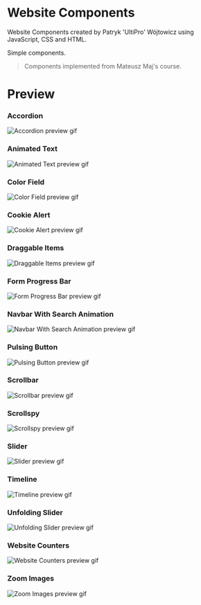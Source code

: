 # Website Components

Website Components created by Patryk 'UltiPro' Wójtowicz using JavaScript, CSS and HTML.

Simple components.

> Components implemented from Mateusz Maj's course.

# Preview

### Accordion

![Accordion preview gif](screenshots/Accordion.gif)

### Animated Text

![Animated Text preview gif](screenshots/Animated-Text.gif)

### Color Field

![Color Field preview gif](screenshots/Color-Field.gif)

### Cookie Alert

![Cookie Alert preview gif](screenshots/Cookie-Alert.gif)

### Draggable Items

![Draggable Items preview gif](screenshots/Draggable-Items.gif)

### Form Progress Bar

![Form Progress Bar preview gif](screenshots/Form-Progress-Bar.gif)

### Navbar With Search Animation

![Navbar With Search Animation preview gif](screenshots/Navbar-With-Search-Animation.gif)

### Pulsing Button

![Pulsing Button preview gif](screenshots/Pulsing-Button.gif)

### Scrollbar

![Scrollbar preview gif](screenshots/Scrollbar.gif)

### Scrollspy

![Scrollspy preview gif](screenshots/Scrollspy.gif)

### Slider

![Slider preview gif](screenshots/Slider.gif)

### Timeline

![Timeline preview gif](screenshots/Timeline.png)

### Unfolding Slider

![Unfolding Slider preview gif](screenshots/Unfolding-Slider.gif)

### Website Counters

![Website Counters preview gif](screenshots/Website-Counters.gif)

### Zoom Images

![Zoom Images preview gif](screenshots/Zoom-Images.gif)
